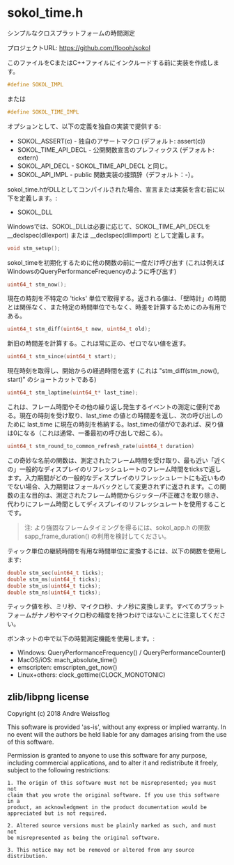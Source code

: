 # sokol_time.h

シンプルなクロスプラットフォームの時間測定

プロジェクトURL: https://github.com/floooh/sokol

このファイルをCまたはC++ファイルにインクルードする前に実装を作成します。

```c
#define SOKOL_IMPL
```

または

```c
#define SOKOL_TIME_IMPL
```

オプションとして、以下の定義を独自の実装で提供する:

- SOKOL_ASSERT(c)     - 独自のアサートマクロ (デフォルト: assert(c))
- SOKOL_TIME_API_DECL - 公開関数宣言のプレフィックス (デフォルト: extern)
- SOKOL_API_DECL      - SOKOL_TIME_API_DECL と同じ。
- SOKOL_API_IMPL      - public 関数実装の接頭辞（デフォルト：-）。

sokol_time.hがDLLとしてコンパイルされた場合、宣言または実装を含む前に以下を定義します。:

- SOKOL_DLL

Windowsでは、SOKOL_DLLは必要に応じて、SOKOL_TIME_API_DECLを__declspec(dllexport) または __declspec(dllimport) として定義します。

```c
void stm_setup();
```

sokol_timeを初期化するために他の関数の前に一度だけ呼び出す (これは例えばWindowsのQueryPerformanceFrequencyのように呼び出す)

```c
uint64_t stm_now();
```

現在の時刻を不特定の 'ticks' 単位で取得する。返される値は、「壁時計」の時間とは関係なく、また特定の時間単位でもなく、時差を計算するためにのみ有用である。

```c
uint64_t stm_diff(uint64_t new, uint64_t old);
```

新旧の時間差を計算する。これは常に正の、ゼロでない値を返す。

```c
uint64_t stm_since(uint64_t start);
```

現在時刻を取得し、開始からの経過時間を返す (これは "stm_diff(stm_now(), start)" のショートカットである)

```c
uint64_t stm_laptime(uint64_t* last_time);
```

これは、フレーム時間やその他の繰り返し発生するイベントの測定に便利である。現在の時刻を受け取り、last_time の値との時間差を返し、次の呼び出しのために last_time に現在の時刻を格納する。last_timeの値が0であれば、戻り値は0になる（これは通常、一番最初の呼び出しで起こる）。

```c
uint64_t stm_round_to_common_refresh_rate(uint64_t duration)
```

この奇妙な名前の関数は、測定されたフレーム時間を受け取り、最も近い「近くの」一般的なディスプレイのリフレッシュレートのフレーム時間をticksで返します。入力期間がどの一般的なディスプレイのリフレッシュレートにも近いものでない場合、入力期間はフォールバックとして変更されずに返されます。この関数の主な目的は、測定されたフレーム時間からジッター/不正確さを取り除き、代わりにフレーム時間としてディスプレイのリフレッシュレートを使用することです。

> 注: より強固なフレームタイミングを得るには、sokol_app.h の関数 sapp_frame_duration() の利用を検討してください。

ティック単位の継続時間を有用な時間単位に変換するには、以下の関数を使用します:

```c
double stm_sec(uint64_t ticks);
double stm_ms(uint64_t ticks);
double stm_us(uint64_t ticks);
double stm_ns(uint64_t ticks);
```

ティック値を秒、ミリ秒、マイクロ秒、ナノ秒に変換します。すべてのプラットフォームがナノ秒やマイクロ秒の精度を持つわけではないことに注意してください。

ボンネットの中で以下の時間測定機能を使用します。:

- Windows:        QueryPerformanceFrequency() / QueryPerformanceCounter()
- MacOS/iOS:      mach_absolute_time()
- emscripten:     emscripten_get_now()
- Linux+others:   clock_gettime(CLOCK_MONOTONIC)

## zlib/libpng license

Copyright (c) 2018 Andre Weissflog

This software is provided 'as-is', without any express or implied warranty.
In no event will the authors be held liable for any damages arising from the
use of this software.

Permission is granted to anyone to use this software for any purpose,
including commercial applications, and to alter it and redistribute it
freely, subject to the following restrictions:

    1. The origin of this software must not be misrepresented; you must not
    claim that you wrote the original software. If you use this software in a
    product, an acknowledgment in the product documentation would be
    appreciated but is not required.

    2. Altered source versions must be plainly marked as such, and must not
    be misrepresented as being the original software.

    3. This notice may not be removed or altered from any source
    distribution.